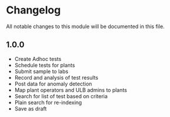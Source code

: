 # Changelog
All notable changes to this module will be documented in this file.

## 1.0.0

- Create Adhoc tests
- Schedule tests for plants
- Submit sample to labs
- Record and analysis of test results
- Post data for anomaly detection
- Map plant operators and ULB admins to plants
- Search for list of test based on criteria
- Plain search for re-indexing
- Save as draft
